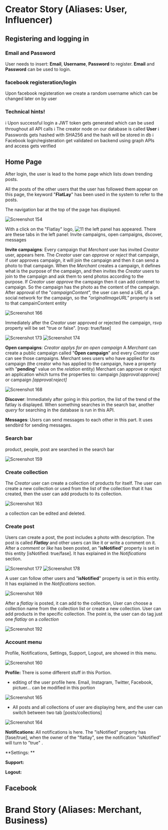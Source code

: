 <!-- TITLE: Creator User Story -->
<!-- SUBTITLE: A quick summary of Creator User Story -->

# Creator Story (Aliases: User, Influencer)
## Registering and logging in
### Email and Password
User needs to insert: **Email**, **Username**, **Password** to register.
**Email** and **Password** can be used to login. 

### facebook registeration/login
Upon facebook registeration we create a random username which can be changed later on by user

### **Technical hints!**
ℹ️ Upon successful login a JWT token gets generated which can be used throughout all API calls
ℹ️ The creator node on our database is called **User**
ℹ️ Passwords gets hashed with SHA256 and the hash will be stored in db
ℹ️ Facebook login/registeration get validated on backend using graph APIs and access gets verified


## Home Page
After login, the user is lead to the home page which lists down trending posts.

All the posts of the other users that the user has followed them appear on this page, the keyword "**FlatLay**" has been used in the system to refer to the posts.

The navigation bar at the top of the page has displayed.

![Screenshot 154](/uploads/screenshot-154.png "Screenshot 154")

With a click on the "Flatlay" logo, ![11](/uploads/11.png "11") the left panel has appeared.
There are these tabs in the left panel:
Invite campaigns, open campaigns, dscover, messages

**Invite campaigns**:
Every campaign that *Merchant* user has invited *Creator* user, appears here.
The *Creator* user can *approve* or *reject* that campaign, if  user approves campaign, it will join the campaign and then it can send a photo to that campaign. 
When the *Merchant* creates a campaign, it defines what is the purpose of the campaign, and then invites the *Creator* users to join to the campaign and ask them to send  photos according to the purpose.
If *Creator* user *approve* the campaign then it can add contenet to campaign. So the campaign has the photo as the content of the campaign. 
After approval of the "*campaignContent*", the user can send a URL of a social network for the campaign, so the *"originalImageURL"* property is set to that campainContent entity  

![Screenshot 166](/uploads/screenshot-166.png "Screenshot 166")
 
Immediately after the *Creator* user approved or rejected the campaign, rsvp property will be set "true or false". [rsvp: true/fase]

![Screenshot 173](/uploads/screenshot-173.png "Screenshot 173") ![Screenshot 174](/uploads/screenshot-174.png "Screenshot 174")


**Open campaigns**:
*Creator applys for an open campaign*
A *Merchant* can create a public campaign called "**Open campaign**"  and every *Creator* user can see those campaigns.
Merchant sees users who have applied for its campaign (the creator who has applied to the campaign, have a property with "**pending**" value on the *relation* entity)
Merchant can approve or reject an application which turns the properties to:
campaign *[approval:approve]* or campaign *[approval:reject]*

![Screenshot 168](/uploads/screenshot-168.png "Screenshot 168")

**Discover**:
Immediately after going in this portion, the list of the trend of the fatlay is displayed. 
When something searches in the search bar, another *query* for searching in the database is run in this API. 


**Messages**:
Users can send messages to each other in this part.
It uses sendbird for sending messages.

### Search bar
product, people, post are searched in the search bar 

![Screenshot 159](/uploads/screenshot-159.png "Screenshot 159")

### Create collection
The *Creator* user can create a collection of products for itself. 
The user can create a new collection or used from the list of the collection that it has created, then the user can add products to its collection.

![Screenshot 163](/uploads/screenshot-163.png "Screenshot 163")

a collection can be edited and deleted.

### Create post
Users can create a post, the post includes a photo with description.
The post is called ***Flatlay*** and other users can like it or write a comment on it.
After a *comment* or *like* has been posted, an "**isNotified**" property is set in this entity [isNotified: true/fase]. It has explained in the *Notifications* section.

![Screenshot 177](/uploads/screenshot-177.png "Screenshot 177") ![Screenshot 178](/uploads/screenshot-178.png "Screenshot 178")

A user can follow other users and "**isNotified**" property is set in this entity. It  has explained in the *Notifications* section.

![Screenshot 169](/uploads/screenshot-169.png "Screenshot 169")

After a *flatlay* is posted, it can add to the collection, User can choose a collection name from the collection list or create a new collection. User can add products in the specific collection.
The point is, the user can do tag just one *flatlay* on a *collection*

![Screenshot 192](/uploads/screenshot-192.png "Screenshot 192")

### Account menu
Profile, Notifications, Settings, Support, Logout,  are showed in this menu.

![Screenshot 160](/uploads/screenshot-160.png "Screenshot 160")

**Profile:** 
There is some different stuff in this Portion.
* editing of the user profile here.
Email, Instagram, Twitter, Facebook, pictuer... can be modified in this portion

![Screenshot 165](/uploads/screenshot-165.png "Screenshot 165")

* All  posts and all collections of user are displaying here, and the user can switch between two tab [posts/collections] 

![Screenshot 164](/uploads/screenshot-164.png "Screenshot 164")


**Notifications:** 
All notifications is here.
The "isNotified" property has [fase/true], when the owner of the "flatlay", see the notification "isNotified" will turn to "true" .

**Settings: **

**Support:**

**Logout:**

## Facebook


# Brand Story (Aliases: Merchant, Business)

